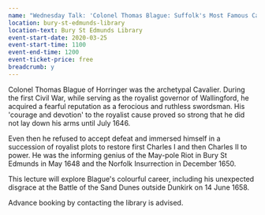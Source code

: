 ```yaml
---
name: "Wednesday Talk: 'Colonel Thomas Blague: Suffolk's Most Famous Cavalier', by John Sutton"
location: bury-st-edmunds-library
location-text: Bury St Edmunds Library
event-start-date: 2020-03-25
event-start-time: 1100
event-end-time: 1200
event-ticket-price: free
breadcrumb: y
---
```


Colonel Thomas Blague of Horringer was the archetypal Cavalier. During the first Civil War, while serving as the royalist governor of Wallingford, he acquired a fearful reputation as a ferocious and ruthless swordsman. His 'courage and devotion' to the royalist cause proved so strong that he did not lay down his arms until July 1646.

Even then he refused to accept defeat and immersed himself in a succession of royalist plots to restore first Charles I and then Charles II to power. He was the informing genius of the May-pole Riot in Bury St Edmunds in May 1648 and the Norfolk Insurrection in December 1650.

This lecture will explore Blague's colourful career, including his unexpected disgrace at the Battle of the Sand Dunes outside Dunkirk on 14 June 1658.

Advance booking by contacting the library is advised.
